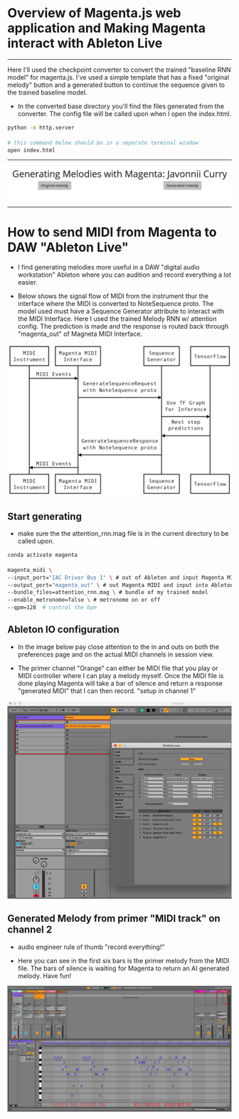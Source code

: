 # Overview of Magenta.js web application and Making Magenta interact with Ableton Live

<hr>

Here I'll used the checkpoint converter to convert the trained "baseline RNN model" for magenta.js. I've used a simple template that has a fixed "original melody" button and a generated button to continue the sequence given to the trained baseline model.

* In the converted base directory you'll find the files generated from the converter. The config file will be called upon when I open the index.html.

``` bash 
python -m http.server

# this command below should be in a seperate terminal window
open index.html
```

<hr>

![](images/web_application.png)
<hr>

# How to send MIDI from Magenta to DAW "Ableton Live"
* I find generating melodies more useful in a DAW "digital audio workstation" Ableton where you can audition and record everything a lot easier.


* Below shows the signal flow of MIDI from the instrument thur the interface where the MIDI is converted to NoteSequence proto. The model used must have a Sequence Generator attribute to interact with the MIDI Interface. Here I used the trained Melody RNN w/ attention config. The prediction is made and the response is routed back through "magenta_out" of Magneta MIDI Interface.

![](images/midi_interface.png)

## Start generating 

* make sure the the attention_rnn.mag file is in the current directory to be called upon.

```bash
conda activate magenta

magenta_midi \
--input_port="IAC Driver Bus 1" \ # out of Ableton and input Magenta MIDI
--output_port="magenta_out" \ # out Magenta MIDI and input into Ableton
--bundle_files=attention_rnn.mag \ # bundle of my trained model
--enable_metronome=false \ # metronome on or off
--qpm=128  # control the bpm
```

## Ableton IO configuration

* In the image below pay close attention to the in and outs on both the preferences page and on the actual MIDI channels in session view. 

* The primer channel "Orange" can either be MIDI file that you play or MIDI controller where I can play a melody myself. Once the MIDI file is done playing Magenta will take a bar of silence and return a response "generated MIDI" that I can then record. "setup in channel 1"

![](images/ableton_io.png)

## Generated Melody from primer "MIDI track" on channel 2

* audio engineer rule of thumb "record everything!"

* Here you can see in the first six bars is the primer melody from the MIDI file. The bars of silence is waiting for Magenta to return an AI generated melody. Have fun!


![](images/ableton_generated.png)